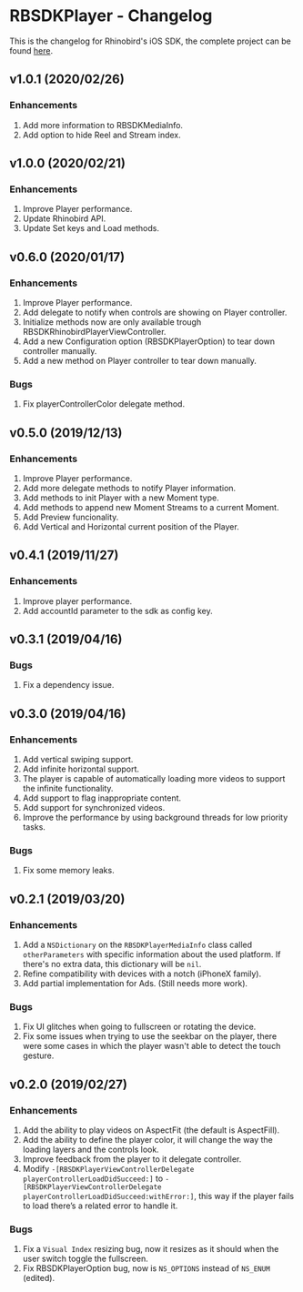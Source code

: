 # RBSDKPlayer - Changelog

This is the changelog for Rhinobird's iOS SDK, the complete project can be found [here](https://github.com/rhinobird/RBSDKPlayer-iOS/).

## v1.0.1 (2020/02/26)

### Enhancements

1. Add more information to RBSDKMediaInfo.
2. Add option to hide Reel and Stream index.

## v1.0.0 (2020/02/21)

### Enhancements

1. Improve Player performance.
2. Update Rhinobird API.
3. Update Set keys and Load methods.

## v0.6.0 (2020/01/17)

### Enhancements

1. Improve Player performance.
2. Add delegate to notify when controls are showing on Player controller.
3. Initialize methods now are only available trough RBSDKRhinobirdPlayerViewController.
4. Add a new Configuration option (RBSDKPlayerOption) to tear down controller manually.
5. Add a new method on Player controller to tear down manually.

### Bugs

1. Fix playerControllerColor delegate method.

## v0.5.0 (2019/12/13)

### Enhancements

1. Improve Player performance.
2. Add more delegate methods to notify Player information.
3. Add methods to init Player with a new Moment type.
4. Add methods to append new Moment Streams to a current Moment.
5. Add Preview funcionality.
6. Add Vertical and Horizontal current position of the Player.

## v0.4.1 (2019/11/27)

### Enhancements

1. Improve player performance.
2. Add accountId parameter to the sdk as config key.

## v0.3.1 (2019/04/16)

### Bugs

1. Fix a dependency issue.

## v0.3.0 (2019/04/16)

### Enhancements

1. Add vertical swiping support.
2. Add infinite horizontal support.
3. The player is capable of automatically loading more videos to support the infinite functionality.
4. Add support to flag inappropriate content.
5. Add support for synchronized videos.
6. Improve the performance by using background threads for low priority tasks.

### Bugs

1. Fix some memory leaks.

## v0.2.1 (2019/03/20)

### Enhancements

1. Add a `NSDictionary` on the `RBSDKPlayerMediaInfo` class called `otherParameters` with specific information about the used platform. If there's no extra data, this dictionary will be `nil`.
2. Refine compatibility with devices with a notch (iPhoneX family).
3. Add partial implementation for Ads. (Still needs more work).

### Bugs

1. Fix UI glitches when going to fullscreen or rotating the device.
2. Fix some issues when trying to use the seekbar on the player, there were some cases in which the player wasn't able to detect the touch gesture.

## v0.2.0 (2019/02/27)

### Enhancements

1. Add the ability to play videos on AspectFit (the default is AspectFill).
2. Add the ability to define the player color, it will change the way the loading layers and the controls look.
3. Improve feedback from the player to it delegate controller.
4. Modify `-[RBSDKPlayerViewControllerDelegate playerControllerLoadDidSucceed:]` to `-[RBSDKPlayerViewControllerDelegate playerControllerLoadDidSucceed:withError:]`, this way if the player fails to load there’s a related error to handle it.

### Bugs

1. Fix a `Visual Index` resizing bug, now it resizes as it should when the user switch toggle the fullscreen.
2. Fix RBSDKPlayerOption bug, now is `NS_OPTIONS` instead of `NS_ENUM` (edited).
